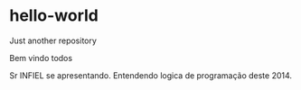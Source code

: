 # hello-world
Just another repository

Bem vindo todos

Sr INFIEL se apresentando.
Entendendo logica de programação deste 2014.
